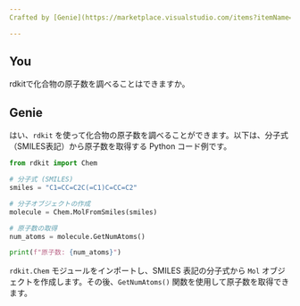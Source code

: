 ```yaml
---
Crafted by [Genie](https://marketplace.visualstudio.com/items?itemName=genieai.chatgpt-vscode)

---
```


## You

rdkitで化合物の原子数を調べることはできますか。

## Genie

はい、`rdkit` を使って化合物の原子数を調べることができます。以下は、分子式（SMILES表記）から原子数を取得する Python コード例です。

```python
from rdkit import Chem

# 分子式 (SMILES)
smiles = "C1=CC=C2C(=C1)C=CC=C2"

# 分子オブジェクトの作成
molecule = Chem.MolFromSmiles(smiles)

# 原子数の取得
num_atoms = molecule.GetNumAtoms()

print(f"原子数: {num_atoms}")
```

`rdkit.Chem` モジュールをインポートし、SMILES 表記の分子式から `Mol` オブジェクトを作成します。その後、`GetNumAtoms()` 関数を使用して原子数を取得できます。

